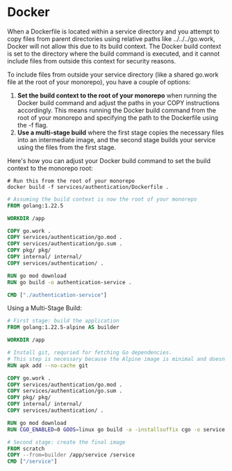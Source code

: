 # Docker

When a Dockerfile is located within a service directory and you attempt to copy files from parent directories using relative paths like ../../../go.work, Docker will not allow this due to its build context. The Docker build context is set to the directory where the build command is executed, and it cannot include files from outside this context for security reasons.  

To include files from outside your service directory (like a shared go.work file at the root of your monorepo), you have a couple of options:

1. **Set the build context to the root of your monorepo** when running the Docker build command and adjust the paths in your COPY instructions accordingly. This means running the Docker build command from the root of your monorepo and specifying the path to the Dockerfile using the -f flag.
2. **Use a multi-stage build** where the first stage copies the necessary files into an intermediate image, and the second stage builds your service using the files from the first stage.

Here's how you can adjust your Docker build command to set the build context to the monorepo root:

```Shell
# Run this from the root of your monorepo
docker build -f services/authentication/Dockerfile .
```

```dockerfile
# Assuming the build context is now the root of your monorepo
FROM golang:1.22.5

WORKDIR /app

COPY go.work .
COPY services/authentication/go.mod .
COPY services/authentication/go.sum .
COPY pkg/ pkg/
COPY internal/ internal/
COPY services/authentication/ .

RUN go mod download
RUN go build -o authentication-service .

CMD ["./authentication-service"]
```

Using a Multi-Stage Build:

```dockerfile
# First stage: build the application
FROM golang:1.22.5-alpine AS builder

WORKDIR /app

# Install git, requried for fetching Go dependencies.
# This step is necessary because the Alpine image is minimal and doesn't include git.
RUN apk add --no-cache git

COPY go.work .
COPY services/authentication/go.mod .
COPY services/authentication/go.sum .
COPY pkg/ pkg/
COPY internal/ internal/
COPY services/authentication/ .

RUN go mod download
RUN CGO_ENABLED=0 GOOS=linux go build -a -installsuffix cgo -o service .

# Second stage: create the final image
FROM scratch
COPY --from=builder /app/service /service
CMD ["/service"]
```

